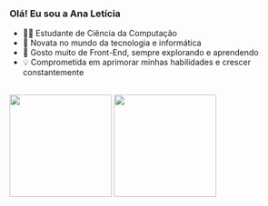 ### Olá! Eu sou a Ana Letícia

- 👩‍💻 Estudante de Ciência da Computação
- 🌱 Novata no mundo da tecnologia e informática
- 🌟 Gosto muito de Front-End, sempre explorando e aprendendo
- 💡 Comprometida em aprimorar minhas habilidades e crescer constantemente

<br>
<div>
  <a href="https://github.com/AnaSouzaPinheiro"></a>
  <img loading="lazy" height="180em" src="https://github-readme-stats.vercel.app/api?AnaSouzaPinheiro&show_icons=true&theme=dracula&include_all_commits=true&count_private=true"/>
  <img height="180em" src="https://github-readme-stats.vercel.app/api/top-langs/?username=AnaSouzaPinheiro&layout=compact&langs_count=16&theme=dracula" style="border: none;">
</div>
